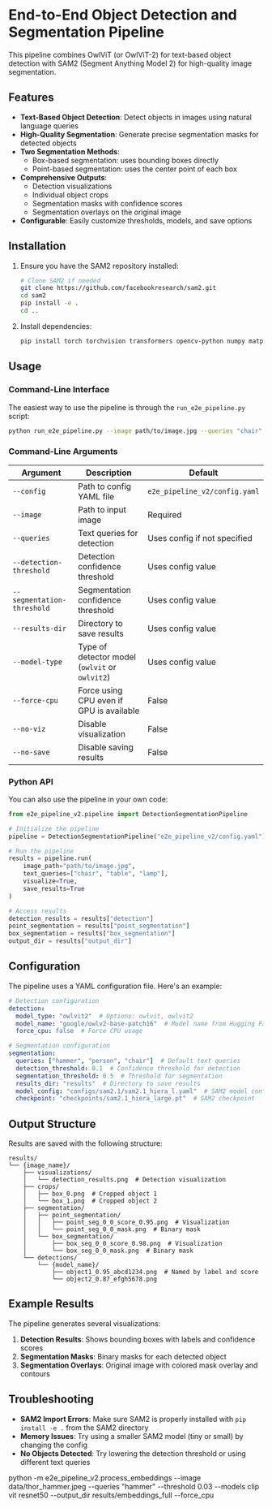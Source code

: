 # End-to-End Object Detection and Segmentation Pipeline

This pipeline combines OwlViT (or OwlViT-2) for text-based object detection with SAM2 (Segment Anything Model 2) for high-quality image segmentation.

## Features

- **Text-Based Object Detection**: Detect objects in images using natural language queries
- **High-Quality Segmentation**: Generate precise segmentation masks for detected objects
- **Two Segmentation Methods**:
  - Box-based segmentation: uses bounding boxes directly
  - Point-based segmentation: uses the center point of each box
- **Comprehensive Outputs**:
  - Detection visualizations
  - Individual object crops
  - Segmentation masks with confidence scores
  - Segmentation overlays on the original image
- **Configurable**: Easily customize thresholds, models, and save options

## Installation

1. Ensure you have the SAM2 repository installed:
   ```bash
   # Clone SAM2 if needed
   git clone https://github.com/facebookresearch/sam2.git
   cd sam2
   pip install -e .
   cd ..
   ```

2. Install dependencies:
   ```bash
   pip install torch torchvision transformers opencv-python numpy matplotlib Pillow PyYAML
   ```

## Usage

### Command-Line Interface

The easiest way to use the pipeline is through the `run_e2e_pipeline.py` script:

```bash
python run_e2e_pipeline.py --image path/to/image.jpg --queries "chair" "table" "lamp"
```

### Command-Line Arguments

| Argument | Description | Default |
|----------|-------------|---------|
| `--config` | Path to config YAML file | `e2e_pipeline_v2/config.yaml` |
| `--image` | Path to input image | Required |
| `--queries` | Text queries for detection | Uses config if not specified |
| `--detection-threshold` | Detection confidence threshold | Uses config value |
| `--segmentation-threshold` | Segmentation confidence threshold | Uses config value |
| `--results-dir` | Directory to save results | Uses config value |
| `--model-type` | Type of detector model (`owlvit` or `owlvit2`) | Uses config value |
| `--force-cpu` | Force using CPU even if GPU is available | False |
| `--no-viz` | Disable visualization | False |
| `--no-save` | Disable saving results | False |

### Python API

You can also use the pipeline in your own code:

```python
from e2e_pipeline_v2.pipeline import DetectionSegmentationPipeline

# Initialize the pipeline
pipeline = DetectionSegmentationPipeline("e2e_pipeline_v2/config.yaml")

# Run the pipeline
results = pipeline.run(
    image_path="path/to/image.jpg",
    text_queries=["chair", "table", "lamp"],
    visualize=True,
    save_results=True
)

# Access results
detection_results = results["detection"]
point_segmentation = results["point_segmentation"]
box_segmentation = results["box_segmentation"]
output_dir = results["output_dir"]
```

## Configuration

The pipeline uses a YAML configuration file. Here's an example:

```yaml
# Detection configuration
detection:
  model_type: "owlvit2"  # Options: owlvit, owlvit2
  model_name: "google/owlv2-base-patch16"  # Model name from Hugging Face
  force_cpu: false  # Force CPU usage

# Segmentation configuration
segmentation:
  queries: ["hammer", "person", "chair"]  # Default text queries
  detection_threshold: 0.1  # Confidence threshold for detection
  segmentation_threshold: 0.5  # Threshold for segmentation
  results_dir: "results"  # Directory to save results
  model_config: "configs/sam2.1/sam2.1_hiera_l.yaml"  # SAM2 model config
  checkpoint: "checkpoints/sam2.1_hiera_large.pt"  # SAM2 checkpoint
```

## Output Structure

Results are saved with the following structure:

```
results/
└── {image_name}/
    ├── visualizations/
    │   └── detection_results.png  # Detection visualization
    ├── crops/
    │   ├── box_0.png  # Cropped object 1
    │   └── box_1.png  # Cropped object 2
    ├── segmentation/
    │   ├── point_segmentation/
    │   │   ├── point_seg_0_0_score_0.95.png  # Visualization
    │   │   └── point_seg_0_0_mask.png  # Binary mask
    │   └── box_segmentation/
    │       ├── box_seg_0_0_score_0.98.png  # Visualization
    │       └── box_seg_0_0_mask.png  # Binary mask
    └── detections/
        └── {model_name}/
            ├── object1_0.95_abcd1234.png  # Named by label and score
            └── object2_0.87_efgh5678.png
```

## Example Results

The pipeline generates several visualizations:

1. **Detection Results**: Shows bounding boxes with labels and confidence scores
2. **Segmentation Masks**: Binary masks for each detected object
3. **Segmentation Overlays**: Original image with colored mask overlay and contours

## Troubleshooting

- **SAM2 Import Errors**: Make sure SAM2 is properly installed with `pip install -e .` from the SAM2 directory
- **Memory Issues**: Try using a smaller SAM2 model (tiny or small) by changing the config
- **No Objects Detected**: Try lowering the detection threshold or using different text queries 


python -m e2e_pipeline_v2.process_embeddings --image data/thor_hammer.jpeg --queries "hammer" --threshold 0.03 --models clip vit resnet50 --output_dir results/embeddings_full --force_cpu